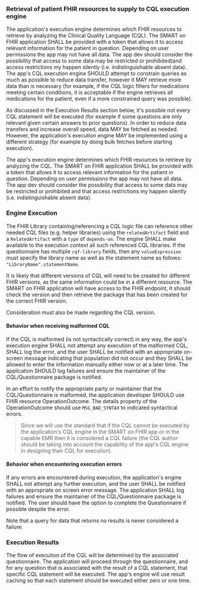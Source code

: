### Retrieval of patient FHIR resources to supply to CQL execution engine
The application's execution engine determines which FHIR resources to retrieve by analyzing the Clinical Quality Language (CQL). The SMART on FHIR application SHALL be provided with a token that allows it to access relevant information for the patient in question. Depending on user permissions the app may not have all data. The app dev should consider the possibility that access to some data may be restricted or prohibited(and access restrictions my happen silently (i.e. indistinguishable absent data). The app's CQL execution engine SHOULD attempt to constrain queries as much as possible to reduce data transfer, however it MAY retrieve more data than is necessary (for example, if the CQL logic filters for medications meeting certain conditions, it is acceptable if the engine retrieves all medications for the patient, even if a more constrained query was possible).

As discussed in the Execution Results section below, it's possible not every CQL statement will be executed (for example if some questions are only relevant given certain answers to prior questions). In order to reduce data transfers and increase overall speed, data MAY be fetched as needed. However, the application's execution engine MAY be implemented using a different strategy (for example by doing bulk fetches before starting execution).

The app's execution engine determines which FHIR resources to retrieve by analyzing the CQL. The SMART on FHIR application SHALL be provided with a token that allows it to access relevant information for the patient in question. Depending on user permissions the app may not have all data. The app dev should consider the possibility that access to some data may be restricted or prohibited and that access restrictions my happen silently (i.e. indistinguishable absent data).

### Engine Execution

The FHIR Library containing/referencing a CQL logic file can reference other needed CQL files (e.g. helper libraries) using the `relatedArtifact` field and a `RelatedArtifact` with a `type` of `depends-on`. The engine SHALL make available to the execution context all such referenced CQL libraries. If the questionnaire has multiple `cqf-library` fields, then any `valueExpression` must specify the library name as well as the statement name as follows: `"LibraryName".statementName`.

It is likely that different versions of CQL will need to be created for different FHIR versions, as the same information could be in a different resource. The SMART on FHIR application will have access to the FHIR endpoint, it should check the version and then retrieve the package that has been created for the correct FHIR version.

Consideration must also be made regarding the CQL version.

#### Behavior when receiving malformed CQL
 If the CQL is malformed (is not syntactically correct) in any way, the app's execution engine SHALL not attempt any execution of the malformed CQL, SHALL log the error, and the user SHALL be notified with an appropriate on-screen message indicating that population did not occur and they SHALL be allowed to enter the information manually either now or at a later time. The application SHOULD log failures and ensure the maintainer of the CQL/Questionnaire package is notified. 

In an effort to notify the appropriate party or maintainer that  the CQL/Questionnaire is malformed, the application developer SHOULD use FHIR resource OperationOutcome.  The details property of the OperationOutcome should use `MSG_BAD_SYNTAX` to indicated syntactical errors.

>Since we will use the standard that if the CQL cannot be executed by the application's CQL engine in the SMART on FHIR app or in the capable EMR then it is considered a CQL failure (the CQL author should be taking into account the capability of the app's CQL engine in designing their CQL for execution).

#### Behavior when encountering execution errors
If any errors are encountered during execution, the application's engine SHALL not attempt any further execution, and the user SHALL be notified with an appropriate on screen error message. The application SHALL log failures and ensure the maintainer of the CQL/Questionnaire package is notified. The user should have the option to complete the Questionnaire if possible despite the error.

Note that a query for data that returns no results is never considered a failure.

### Execution Results

The flow of execution of the CQL will be determined by the associated questionnaire. The application will proceed through the questionnaire, and for any question that is associated with the result of a CQL statement, that specific CQL statement will be executed. The app's engine will use result caching so that each statement should be executed either zero or one time.